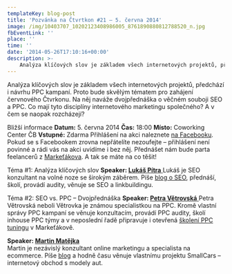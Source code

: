 ```yaml
---
templateKey: blog-post
title: 'Pozvánka na Čtvrtkon #21 – 5. června 2014'
image: /img/10403707_10202123408986005_8761890880812788520_n.jpg
fbEventLink: ''
place: ''
time: ''
date: '2014-05-26T17:10:16+00:00'
description: >-
    Analýza klíčových slov je základem všech internetových projektů, předchází i návrhu PPC kampaní. Proto bude skvělým tématem pro zahájení červnového Čtvrkonu. Na něj naváže dvojpřednáška...
---
```

[](http://ctvrtkon.cz/wp-content/uploads/10403707_10202123408986005_8761890880812788520_n.jpg)

Analýza klíčových slov je základem všech internetových projektů, předchází i návrhu PPC kampaní. Proto bude skvělým tématem pro zahájení červnového Čtvrkonu. Na něj naváže dvojpřednáška o věčném souboji SEO a PPC. Co mají tyto disciplíny internetového marketingu společného? A v čem se naopak rozcházejí?

Bližší informace **Datum:** 5. června 2014 **Čas:** 18:00 **Místo:** Coworking Center ČB **Vstupné:** Zdarma Přihlášení na akci naleznete [na Facebooku](https://www.facebook.com/events/509285832527548/). Pokud se s Facebookem zrovna nepřátelíte nezoufejte – přihlášení není povinné a rádi vás na akci uvidíme i bez něj. Přednášet nám bude parta feelancerů z [Markeťákova](http://www.marketakov.cz/). A tak se máte na co těšit!

Téma #1: Analýza klíčových slov **Speaker: [Lukáš Pítra](http://www.lukaspitra.cz/)**[  ]("http://www.lukaspitra.cz/</a) Lukáš je SEO konzultant na volné noze se širokým záběrem. Píše [blog o SEO](http://www.lukaspitra.cz/blog/), přednáší, školí, provádí audity, věnuje se SEO a linkbuildingu.

Téma #2: SEO vs. PPC – Dvojpřednáška **Speaker: [Petra Větrovská](http://vetrovka.cz/about)**[  ]("http://vetrovka.cz/</a) Petra Větrovská neboli Větrovka je známou specialistkou na PPC. Kromě vlastní správy PPC kampaní se věnuje konzultacím, provádí PPC audity, školí inhouse PPC týmy a v neposlední řadě připravuje i otevřená [školení PPC tuningu](http://vetrovka.cz/skoleni) v Markeťákově.

**Speaker: [Martin Matějka](http://www.martinmatejka.cz/o-mne/)**  
Martin je nezávislý konzultant online marketingu a specialista na ecommerce. Píše [blog](http://www.martinmatejka.cz/clanky/) a hodně času věnuje vlastnímu projektu SmallCars – internetový obchod s modely aut.